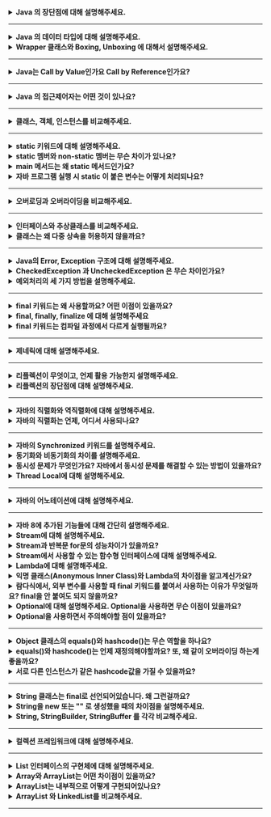 <details>
    <summary><b>Java 의 장단점에 대해 설명해주세요.</b></summary> 

> 👉 자바의 장점은 JVM 위에서 프로그램이 실행되므로 운영체제에 독립적이고, 객체지향언어로써 기존 코드의 재사용이 편리하다는 장점이 있습니다. 또한 변경사항이 생기면 해당 클래스만 수정하면 되기 때문에, 유지 보수가 쉽고 빠릅니다. 단점으로는 C/C++ 같은 컴파일 언어 대비 비교적 실행속도가 느리다는 단점이 있습니다.  

- 장점
    - 운영체제에 독립적
        - JVM 위에서 동작하므로 플랫폼에 종속적이지 않음(운영체제가 달라져도 추가적인 작업 불필요)
    - 객체지향적인 언어
        - 기존 코드를 재사용 가능하고 모듈식 프로그램을 개발 가능
    - 동적 로딩을 지원
        - 애플리케이션 실행시점에 모든 객체가 생성되는 것이 아닌, 객체가 필요할 때 클래스를 동적으로 로딩
        - 변경사항이 생기면 해당 클래스만 수정하면 되기 때문에, 전체 애플리케이션 컴파일 불필요. 유지보수가 쉽고 빠름
- 단점
    - C/C++ 과 같은 컴파일 언어 대비 실행 속도가 비교적 느림
        - Java는 컴파일 후 바이트 코드가 생성되고 JVM에서 기계어로 번역되고 실행되는 과정을 거치므로 컴파일언어 대비 실행속도가 비교적 느림

</details>

---

<details>
    <summary><b>Java 의 데이터 타입에 대해 설명해주세요.</b></summary>

> 👉 자바의 자료형은 기본형과 참조형이 있습니다. 기본형 같은 경우 int, char 등 총 8개의 자료형이 있으며, 크기가 작고 고정적이므로 메모리의 스택 영역에 저장됩니다. 기본형을 제외한 나머지 자료형은 모두 참조형입니다. class, array, interface 등이 참조형에 해당하며 크기가 가변적이고 동적이므로, 동적으로 관리되는 메모리의 힙 영역에 저장됩니다.   

- 기본 데이터 타입
    - 기본형으로는 int, char, boolean 등이 있다.
        - 정수형: byte, short, int, long
        - 실수형: float, double
        - 논리형: boolean(true/false)
        - 문자형: char
    - 기본형은 크기가 작고 고정적이므로 메모리의 Stack 영역에 저장된다.
- 참조 데이터 타입
    - 기본형을 제외하고는 모두 참조형
    - new 키워드를 이용해 객체를 생성하고, 데이터가 생성된 주소를 참조하는 타입
        - String 과 배열은 new 키워드 없이 생성가능하지만 참조 데이터 타입이다.
    - 참조타입의 종류는 class, array, interface, Enumeration 등이 있음
    - 참조형 데이터는 크기가 가변적이고 동적이므로, 동적으로 관리되는 메모리의 Heap 영역에 저장됨
        - **_데이터는 Heap 영역에 저장되지만 메모리의 주소값은 Stack 영역에 저장된다._**
    - 데이터를 더 이상 참조하는 변수가 없을 때 가비지 컬렉션에 의해 삭제된다.

---

</details>

<details>
    <summary><b>Wrapper 클래스와 Boxing, Unboxing 에 대해서 설명해주세요.</b></summary>

> 👉 Wrapper 클래스란, 기본 자료형의 데이터를 객체로 포장해주는 클래스입니다. java.lang 패키지에 기본 자료형 8개와 매핑되는 래퍼 클래스가 있습니다. 산술 연산을 위해 정의된 클래스가 아니므로 인스턴스에 저장된 값이 불변이라는 특징이있습니다. 기본형 데이터를 참조형 데이터로 변환하는 것을 박싱, 참조형 데이터를 기본형 데이터로 변환하는 것을 언박싱이라고 합니다.

### Wrapper 클래스 
  - **기본 타입의 데이터를 객체로 포장해주는 클래스**
  - 기본 타입의 데이터를 객체로 취급해야하는 경우 사용한다.
    - 예) 매개변수로 객체를 요구할 때, 기본형 값이 아닌 개체로 저장해야할 때 등
  - java.lang 패키지에 기본 데이터 타입 8개와 매핑되는 Wrapper 클래스가 존재
  - Wrapper 클래스는 산술 연산을 위해 정의된 클래스가 아니므로, 인스턴스에 저장된 값을 변경할 수 없다.

### Boxing, Unboxing 

- Boxing 
  - **기본 타입의 데이터를 Wrapper 클래스의 인스턴스로 변환하는 과정**
- Unboxing
  - **Wrapper 클래스의 인스턴스에 저장된 값을 기본 타입의 변수에 할당하는 과정**

### AutoBoxing

- **JDK 1.5부터 박싱과 언박싱 과정이 자동으로 처리되는데 이를 autoboxing 이라 한다.**
- 오토박싱은 컴파일 시에 처리 코드가 자동으로 생성되어서 이루어진다.

```java
int n1 = 10; 
Integer obj1 = n1; // 오토박싱. Integer obj1 = Integer.valueOf(n1);
```

```java
Integer obj2 = Integer.valueOf("20");
int n2 = obj2; // 오토언박싱. int n2 = obj2.intValue(); 
```

- Wrapper 클래스와 기본 데이터의 연산도 가능하다. (Wrapper 클래스는 내부적으로 기본 데이터로 변경되어 처리되기 때문)
    ```java
    Integer obj3 = 30; // Integer obj3 = Integer.valueOf(30);
    int n3 = obj + 40; 
    ```

<br>

(참고) Java의 Wrapper class

기본 타입	| 래퍼 클래스
---|---
`byte`|`Byte`
`short`|`Short`
`int`|`Integer`
`long`|`Long`
`float`|`Float`
`double`|`Double`
`char`|`Character`
`boolean`|`Boolean`


</details>

---

<details>
    <summary><b>Java는 Call by Value인가요 Call by Reference인가요?</b></summary> 

<br /> 

> 👉 자바는 메서드 호출 시에 Call by Value 방식을 사용하고 있습니다. 데이터 타입이 기본형인 경우 원시값을 복사해서 인자로 전달하고, 참조형인 경우 주소값을 복사해서 인자로 전달합니다. 이 때문에 함수 안의 지역 변수가 변경되어도 외부 변수의 값은 변경되지 않는다는 특징이 있습니다.    

- Java 에서는 메서드를 호출 시 새롭게 지역 변수를 만들어서 값만 복사하고 할당하는 방식이므로, 항상 Call by Value 이다.
    - value 는 기본형 데이터 타입의 값 또는 객체의 주소값
    - 기본 자료형의 경우 변수의 값을 복사해서 인자로 전달
    - 참조 자료형의 경우 객체의 주소값을 복사해서 인자로 전달

---

- **Call by Value**
    - 함수 호출 시 ***인자로 전달되는 변수의 값을 복사하여 함수의 인자로 전달***하는 방식
        - 호출자의 변수와 수신자의 파라미터는 복사된 서로 다른 변수
    - 함수 안에서 지역변수가 변경되어도 외부 변수의 값은 변경되지 않는다.

- **Call By Reference**
    - 함수 호출 시 인자에 참조를 직접 전달하는 방식
        - **호출 쪽의 변수와 수신자의 파라미터는 완전히 동일한 변수**
    - 메서드 내에서 파라미터 변경 시 원본 변수도 변경

</details>

---

<details>
    <summary><b>Java 의 접근제어자는 어떤 것이 있나요?</b></summary> 

> 👉 접근 제어자는 클래스, 변수, 메서드 등 각 요소에 대한 접근 권한을 조절하는 방법입니다. 조건 없이 무조건 접근 가능한 public, 같은 패키지 내에 있거나 상속 받은 경우에만 접근 가능한 protected, 같은 패키지 내에서만 접근 가능한 default, 같은 클래스 내에서만 접근 가능한 private 이 있습니다. 

### 접근 제어자

- 접근 제어자
  - 개발할 때, 코드의 어떤 부분은 외부에서 사용할 수 있도록 공개하고 어떤 부분은 비공개로 해서 데이터를 보호해야함. 즉 `접근 제어자`는 각 요소에 접근 권한을 조절하는 방법
  - 클래스와 필드, 메서드 선언시 지정 가능 
- 접근 제어자 종류
  - `public` : 조건 없이 무조건 접근 가능
  - `protected` : 같은 패키지 내에 있거나 상속받은 경우에만 접근 가능
  - `default` : 같은 패키지 내에 있을 때만 접근 가능
  - `private` : 같은 클래스 내에서만 접근 가능

### 패키지 

- 패키지 
  - 클래스를 관리하는 방법이며, 물리적으로는 파일 시스템의 디렉터리를 의미
  - 애플리케이션을 개발할 때 클래스들을 분류하지 않으면 이름이 중복되거나, 어떤 클래스가 어떤 일을 하는지 혼동되는 일이 발생. 따라서 패키지가 필요.
  
</details>

---

<details>
    <summary><b>클래스, 객체, 인스턴스를 비교해주세요.</b></summary> 


 > 👉 객체는 소프트웨어 세계에 구현할 대상이고, 이를 구현하기 위한 설계도가 클래스입니다. 이 설계도에 따라 소프트웨어 세계에 구현된 실체가 인스턴스입니다.  


- 클래스
  - 객체를 만들어 내기 위한 `설계도`, 또는 `틀`
  - 연관관계가 있는 변수와 메서드의 집합 
- 객체
  - 소프트웨어 세계에 구현할 `대상`
  - OOP 관점에서 클래스의 타입으로 변수가 선언되었을 때를 `객체`라고한다.
  - 객체는 모든 인스턴스를 대표하는 포괄적인 의미를 갖음 
- 인스턴스
  - 설계도를 바탕으로 소프트웨어 세계에 구현된 실체
  - 객체가 메모리에 할당되어 실제 사용될 때를 인스턴스라고 부른다.

```java
public class Animal { // 클래스
    ...
}

public class Main {
	
    public static void main(String[] args) {
	    
        Animal cat, dog; // 객체
        
        // 인스턴스화
        cat = new Animal(); // cat은 Animal 클래스의 '인스턴스'(객체를 메모리에 할당)
        dog = new Animal(); // dog은 Animal 클래스의 '인스턴스'(객체를 메모리에 할당)
    }
}
```

Q. 클래스 vs 객체

- 클래스는 설계도, 객체는 설계도를 따라 구현한 모든 대상을 의미

Q. 객체 vs 인스턴스

- 클래스의 타입으로 변수가 선언될 때를 객체, 객체가 메모리에 할당되어 실제 사용할 때를 인스턴스라고 한다.
- 객체는 현실세계에 가깝고, 인스턴스는 소프트웨어 세계에 가깝다. 

※ Reference
- http://cerulean85.tistory.com/149

</details>

---

<details>
    <summary><b>static 키워드에 대해 설명해주세요.</b></summary> 

> 👉 
> - 자바에서 static 키워드를 사용하는 것은 클래스가 로드될 때 메모리에 단 한 번만 할당되어 프로그램이 종료될 때 메모리에서 해제됨을 의미합니다. 단 가비지 컬렉션에 의해 직접적으로 관리되지 않으므로 시스템 퍼포먼스를 고려하여 사용할 필요가 있습니다.
> - static 은 변수나 메서드, 특정 코드블럭 앞에 선언할 수 있으며, 이 중 static 멤버는 클래스당 하나만 생성되며, 같은 클래스의 모든 인스턴스가 공유한다는 특징을 가집니다.

</details>

<details>
    <summary><b>static 멤버와 non-static 멤버는 무슨 차이가 있나요?</b></summary>

> 👉 `non-static` 멤버는 객체마다 별도로 존재하고 객체간 공유되지 않습니다. 객체가 생성될 때 같이 생성되고 삭제 시 같이 삭제됩니다. 반면에 `static` 멤버는 클래스 당 하나만 생성되고 같은 클래스의 모든 객체에 의해 공유됩니다. 클래스 로딩 시에 멤버가 생성되며, 프로그램 종료 시에 삭제됩니다.

- `non-static` 멤버
  - 공간적 특성
    - 멤버가 객체마다 별도로 존재
    - `인스턴스 멤버` 라고 부른다.
  - 시간적 특성
    - 객체와 생명 주기가 동일하다.
  - 공유의 특성
    - 객체 간 공유되지 않는다. 
    - 멤버는 객체 내에서 각각의 공간을 차지

- `static` 멤버
  - 공간적 특성
    - 멤버가 클래스당 하나만 생성된다.
    - `클래스 멤버`라고 부른다.
  - 시간적 특성
    - **_클래스 로딩 시에 멤버가 생성된다._**
    - 객체의 생성 여부와 상관없이 사용 가능.
    - 프로그램이 종료될 때 삭제된다.
  - 공유의 특성
    - 동일한 클래스의 모든 객체에 의해 공유된다.

_※ 클래스의 `멤버`란?_
- 속성을 표현하는 `필드`와 기능을 표현하는 `메서드`를 일컬어 '멤버'라고 한다. 

_※ 인스턴스의 메서드는 힙 메모리에 만들어지지 않는다._

- 메서드 코드는 실행 시작 시점에 클래스 로더에 의해 `코드 영역`에 만들어지고 이후 다시 메모리에 만들어지지 않는다.
- 인스턴스 메서드는 코드 영역에 생성된 내용을 사용한다.
- 인스턴스 변수만 힙 메모리에 생성된다. 

</details>

<details>
    <summary><b>main 메서드는 왜 static 메서드인가요?</b></summary> 

> 👉 static 멤버는 프로그램 시작 시 메모리에 로드되어 인스턴스를 생성하지 않고 사용이 가능합니다. JVM은 인스턴스를 생성하지 않은 채 클래스의 main 메서드를 호출해야하기 때문에 main 메서드는 static 이어야 합니다. 

- `static` 키워드
  - static 멤버는 클래스 로딩(프로그램 시작) 시에 메모리에 로드되므로, 인스턴스 생성없이 호출 가능하다.
- JVM 이 main 메서드를 실행하는 과정 
  - 컴파일을 실행하면 컴파일러가 .java 파일을 .class 바이트 코드로 변환
  - 클래스 로더가 .class 파일을 메모리 영역에 로드
  - 메모리의 Runtime Data Area 중 메서드 영역(=Class Area, Static Area)에 클래스 변수들이 저장되는 데, static 멤버도 여기에 포함
  - JVM은 메모리의 메서드 영역에 로드된 main()을 실행

</details>

<details>
    <summary><b>자바 프로그램 실행 시 static 이 붙은 변수는 어떻게 처리되나요?</b></summary>

> 👉 먼저 static 변수를 호출하게 되면 클래스로더가 해당 클래스를 메모리의 Runtime Data Area 에 로드합니다. 클래스가 로드되면서 static 변수는 코드 영역에 저장되고, 초기화 됩니다. 마지막으로 초기화가 완료된 후의 static 변수를 사용하게 됩니다. 

- static 변수 호출 
- 클래스 로더가 해당 클래스 파일을 가져와서 JVM의 메모리에 로드 (동적 로딩)
- 이 때 static 변수를 메모리의 Runtime Data Area의 코드 영역에 저장하고 초기화.
- static 변수 사용

📄 **Ref**

- [클래스는 언제 메모리에 로딩 & 초기화 되는가](https://inpa.tistory.com/entry/JAVA-%E2%98%95-%ED%81%B4%EB%9E%98%EC%8A%A4%EB%8A%94-%EC%96%B8%EC%A0%9C-%EB%A9%94%EB%AA%A8%EB%A6%AC%EC%97%90-%EB%A1%9C%EB%94%A9-%EC%B4%88%EA%B8%B0%ED%99%94-%EB%90%98%EB%8A%94%EA%B0%80-%E2%9D%93)

</details>

---

<details>
    <summary><b>오버로딩과 오버라이딩을 비교해주세요.</b></summary> 

> 👉 
> - 오버로딩을 메서드를 확장하기 위한 기능입니다. 메서드의 이름은 같지만 매개변수의 자료형이나 개수가 다른 경우가 오버로딩에 해당합니다. 
> - 오버라이딩은 기존의 메서드를 덮어쓰기 위해서 사용합니다. 부모 클래스의 메서드 시그니처만 가져와 기능을 재정의하는 것을 의미합니다.

- 오버로딩(Overloading)
  - 메서드의 이름은 같지만 매개변수의 자료형이나 개수가 다른 경우 
  - 오버로딩 조건
    - 메서드의 이름은 같아야 한다.
    - 매개변수의 타입 또는 개수가 달라야한다.
  - **_매개변수의 개수와 타입이 같고 리턴타입만 다른 경우는 오버로딩이 불가능_** 
- 오버라이딩(Overriding) 
  - 부모 클래스의 메소드 시그니처를 복제해서 자식 클래스에서 새롭게 구현
  - 부모 클래스의 기능은 무시하고, 자식 클래스에서 덮어씀
  - **_Overriding을 제대로 구현하려면 접근 제어자, 리턴 타입, 메소드 시그니처(메소드 이름 + 매개변수 타입과 개수)가 모두 동일해야한다._** 

</details>

---

<details>
    <summary><b>인터페이스와 추상클래스를 비교해주세요.</b></summary> 

> 👉 추상 클래스와 인터페이스는 인스턴스를 생성할 수 없고, 상속한 클래스가 메서드를 구현해야한다는 공통점이 있습니다. 둘의 차이점으로는 추상 클래스는 필드와 일반 메서드를 가질 수 있으나 인터페이스는 가질 수 없다는 구조적인 차이가 있습니다. 또, 추상 클래스는 상속을 위한 부모 클래스로 활용하기 위한 클래스로써, 클래스 간의 연관관계를 구축하는 것에 초점을 둡니다. 그러나 인터페이스는 구현한 객체가 같은 동작을 한다는 것을 보장하기 위해 사용된다는 점에서 사용 목적에 대한 차이가 있습니다.

### 추상 클래스

- 개념 
  - abstract 키워드로 선언된 클래스 
- 문법
    - `abstract` 으로 선언된 메서드가 하나라도 있으면 그 클래스는 클래스는 반드시 `abstract class` 으로 선언되어야함
    - 추상 메서드가 0개여도 된다. 
- 목적
  - 인터페이스와 달리 _**클래스 간의 연관관계를 구축**_ 하는 것에 초점을 둔다.
  - 상속을 위한 부모 클래스로 활용하기 위한 클래스
    
### 인터페이스

- 개념 
  - 추상 메서드와 상수만을 포함하고, interface 키워드를 사용하여 선언
- 문법
  - 내부의 모든 메서드는 `public abstract` (추상 메서드)
    - 추상 메서드 말고 `static`, `default`, `private` 을 붙여 구체적인 메서드를 가질 수 있음 
  - 내부의 모든 필드는 `public static final` 상수
  - 클래스에 다중 구현 지원 / **_인터페이스 끼리는 다중 상속 지원_**
- 목적
  - 클래스와 별도로 **_구현 객체가 같은 동작을 한다는 것을 보장하기 위해 사용하는 것에 초점을 둔다._**  

### 👉 추상 클래스와 인터페이스 비교

- 공통점
  - 추상 클래스와 인터페이스는 인스턴스 생성 불가
  - 상속한 클래스가 메서드를 구현하도록 책임 위임
- 차이점
  - 구조적 차이 
    - 추상 클래스는 추상 메서드 뿐만 아니라 필드, 메서드 선언 가능하지만 인터페이스는 상수와 추상 메서드만 선언 가능 (Java8 부터는 )
  - 목적의 차이
    - 추상 클래스는 관련성이 높은 클래스 간의 코드 재사용과 확장이 목적(연관관계 구축)
    - 인터페이스는 관련성이 없는 클래스들의 기능이 같은 동작을 한다는 것을 보장하는 것이 목적 

**추상 클래스와 인터페이스 예시**

<img width="749" alt="image" src="https://user-images.githubusercontent.com/65555299/229523228-33992943-65a7-46e0-bb48-7d8f7d8204d9.png">

(사진 출처: [인파님 블로그](https://inpa.tistory.com/entry/JAVA-%E2%98%95-%EC%9D%B8%ED%84%B0%ED%8E%98%EC%9D%B4%EC%8A%A4-vs-%EC%B6%94%EC%83%81%ED%81%B4%EB%9E%98%EC%8A%A4-%EC%B0%A8%EC%9D%B4%EC%A0%90-%EC%99%84%EB%B2%BD-%EC%9D%B4%ED%95%B4%ED%95%98%EA%B8%B0))





※ Ref

- [인터페이스 vs 추상 클래스 차이점 완벽 이해하기](https://inpa.tistory.com/entry/JAVA-%E2%98%95-%EC%9D%B8%ED%84%B0%ED%8E%98%EC%9D%B4%EC%8A%A4-vs-%EC%B6%94%EC%83%81%ED%81%B4%EB%9E%98%EC%8A%A4-%EC%B0%A8%EC%9D%B4%EC%A0%90-%EC%99%84%EB%B2%BD-%EC%9D%B4%ED%95%B4%ED%95%98%EA%B8%B0)
- http://alecture.blogspot.com/2011/05/abstract-class-interface.html

</details>

<details>
    <summary><b>클래스는 왜 다중 상속을 허용하지 않을까요?</b></summary>

> 👉 
> 자식 클래스가 어느 부모 클래스의 메서드를 사용해야할지 결정할 수 없는 메서드 충돌 문제가 발생하기 때문입니다. 부모 클래스들이 자신의 부모 클래스의 메서드를 각각 오버라이딩하여 구현한다고 했을 때, 자식 클래스 입장에서는 어느 부모 클래스의 메서드를 사용할지 결정할 수가 없는 상태가 됩니다. 따라서 자바에서는 원천적으로 하나의 클래스만 상속하도록 강제하고 있습니다.

<img width="616" alt="image" src="https://user-images.githubusercontent.com/65555299/229527757-3359f00e-c10c-4e7c-a1ec-b113e28e5dc8.png">

**Q. 인터페이스는 다중 상속이 가능한 이유?**
- 인터페이스는 실제로 구현은 하지 않고 메서드에 대한 정의만 하며, 메서드에 대한 실제 구현은 인터페이스를 구현한 객체가 하기 때문.

※ Ref

- [JAVA-다중상속을-허용하지-않는-이유는-뭘까](https://selfish-developer.com/entry/JAVA-%EB%8B%A4%EC%A4%91%EC%83%81%EC%86%8D%EC%9D%84-%ED%97%88%EC%9A%A9%ED%95%98%EC%A7%80-%EC%95%8A%EB%8A%94-%EC%9D%B4%EC%9C%A0%EB%8A%94-%EB%AD%98%EA%B9%8C)


</details>

---

<details>
    <summary><b>Java의 Error, Exception 구조에 대해 설명해주세요.</b></summary>

> 👉 모든 객체의 최상의 부모인 Object를 최상위 예외 클래스 Throwable 상속하며, 이 Throwable 을 Exception과 Error 클래스가 상속합니다. 여기서 Error 는 메모리 부족과 같은 애플리케이션에서 복구 불가능한 시스템 예외를 나타냅니다. Exception 은 다시 체크 예외와 언체크 예외로 나눠지는데, Exception의 자식 클래스 중 RuntimeException을 제외한 예외와 Exception을 묶어 체크 예외라 하며, RuntimeException과 그 하위 예외를 언체크 에외라 합니다. 이 중 체크예외는 컴파일러가 체크하는 예외로서, 반드시 예외처리를 해주어야한다는 특징이 있습니다.  

### Exception 

![image](https://user-images.githubusercontent.com/65555299/229536903-8c321347-a4af-4f37-a65c-ffdf6b9cce33.png)

- 구조 
  - 모든 객체의 최상의 부모인 `Object`를 최상위 예외 클래스 `Throwable`이 상속 
  - `Exception` 과 `Error` 클래스가 `Throwable` 을 상속
  - 이 때 Exception 의 자식 예외 중 RuntimeException 을 제외한 자식 클래스와 Exception 예외를 합쳐 `체크 예외`라 하며, *컴파일러가 체크*하는 예외이다.
  - RuntimeException 과 하위 예외를 `언체크 예외`(혹은 런타임 예외)라 한다.
- `Error` : 메모리 부족, 심각한 시스템 오류와 같이 _애플리케이션에서 복구 불가능한 시스템 예외_
  - JVM 내에서 발생하는 에러로서 프로그램 내에서 처리 불가능 
  - 애플리케이션 개발자는 이 예외를 잡으려 해서는 안 됨
  - `Error` 역시 언체크 예외 

※ Ref

- 인프런 김영한님 강의 스프링 DB 2편 


</details>

<details>
    <summary><b>CheckedException 과 UncheckedException 은 무슨 차이인가요?</b></summary> 

> 👉 체크 예외는 컴파일러를 통해 예외 처리가 강제되어 개발자의 실수를 방지할 수 있지만, 언체크 예외는 예외 처리를 무시할 수 있으므로 실수로 예외처리를 누락할 수 있다는 차이가 있습니다. 실제 개발하면서 느꼈던 차이점으로는 체크 예외는 신경쓰고 싶지 않은 예외까지 참조해야 하고, 언체크 예외는 신경쓰고 싶지 않은 예외의 의존관계를 참조하지 않아도 되는 것이 큰 차이로 느껴졌습니다. (~~~)

- 체크 예외
  - 문법 
    - 예외를 잡아서 처리하지 않으면 throws 에 던지는 예외를 선언해야함
  - 장단점
    - 장점: 개발자가 실수로 예외를 누락하지 않아도 컴파일러를 통해 예외 처리를 강제함
    - 단점: 
      - 반드시 모든 체크예외를 잡거나 던져야하므로 번거로움
      - 신경쓰고 싶지 않은 예외까지 참조해야한다.
        > throws를 통해 체크 예외를 넘겨받은 객체 역시 본인이 처리할 수 없으면 throws 를 통해 체크 예외를 던져야한다. 즉, 체크 예외가 발생한 곳 부터 최종적으로 예외를 처리하는 객체까지 중간에 놓인 모든 객체가 해당 예외에 대한 의존성을 갖는다. <br> 👉 _**발생하는 체크 예외가 변경되면 throws XXXExcetpion 코드를 모두 수정해야하는 어려움이 생긴다.**_ 
- 언체크 에외 
  - 문법
    - 예외를 잡아서 처리하지 않아도 throws 생략 가능
  - 장단점
    - 장점: 신경쓰지 않을 언체크 예외는 무시 가능 👉 신경 쓰고 싶지 않은 예외의 의존관계를 참조하지 않아도 된다.
    - 단점: 개발자의 실수로 예외 처리를 누락할 수 있음.


</details>

<details>
    <summary><b>예외처리의 세 가지 방법을 설명해주세요.</b></summary> 

> 👉 예외를 처리하는 방법에는 예외 복구, 예외 처리 회피, 예외 전환이 있습니다.
> 예외 복구는 try-catch 문을 이용하여 발생한 예외를 catch 문에서 처리하는 방법이며
> 예외 처리 회피는 예외가 발생한 곳에서 직접 예외를 처리하지 않고, throws를 통해 호출한 쪽으로 예외 처리의 책임을 위임하는 방법입니다. 마지막으로 예외 전환은 catch 문으로 예외를 잡고, 다른 예외를 발생시켜 catch문 블럭 밖으로 처리의 책임을 위임하는 방법입니다. 

### 예외 처리 3가지 방법
1. 예외 복구  
   - try-catch 문을 이용하여 발생한 예외를 catch 문에서 처리
2. 예외 처리 회피
   - 예외가 발생한 곳에서 직접 예외를 처리하지 않고, throws를 통해 호출한 쪽으로 예외 처리의 책임을 위임하는 방법
3. 예외 전환
   - catch 문으로 예외를 잡고, 다른 예외를 발생시켜 catch문 블럭 밖으로 처리의 책임을 위임하는 방법입니다.

※ Ref 

- [인파 - Exception-Handling-예외를-처리하는-3가지-기법](https://inpa.tistory.com/entry/JAVA-%E2%98%95-Exception-Handling-%EC%98%88%EC%99%B8%EB%A5%BC-%EC%B2%98%EB%A6%AC%ED%95%98%EB%8A%94-3%EA%B0%80%EC%A7%80-%EA%B8%B0%EB%B2%95)

</details>

---

<details>
    <summary><b>final 키워드는 왜 사용할까요? 어떤 이점이 있을까요?</b></summary>

> 👉 final 키워드는 변수 또는 메서드, 클래스가 변경 불가능하다, 읽기 전용이다를 명시적으로 나타내기 위해서 사용합니다. 즉, 변경을 제한함으로써 실수와 버그를 줄이기 위해 사용합니다. 예를 들어 로컬 변수에 final 키워드를 선언함으로써 '이 변수는 절대 변경되어서는 안 되는 값입니다.' 라는 정보를 다른 개발자에게 줄 수 있겠습니다. 다만 무조건 적으로 선언하는 것이 아닌, 가독성 등을 고려한 팀의 합의에 따라 작성해야할 필요가 있겠습니다. 개인적으로는 DTO 등 불변 객체를 만들 때 많이 사용하고 있습니다. 

※ Ref

https://blog.lulab.net/programming-java/java-final-when-should-i-use-it/#fn:3


</details>


<details>
    <summary><b>final, finally, finalize 에 대해 설명해주세요</b></summary>

> 👉 먼저 final 키워드는 변수 또는 메서드 또는 클래스가 변경 불가능하도록 만듭니다. 변수에 적용 시 기본형 변수의 경우 값의 변경이 불가능하며, 참조형 변수의 경우 참조 변수가 힙 메모리 내의 다른 객체를 참조할 수 없도록 만듭니다. 메서드 적용시 오버라이딩이 불가능하며, 클래스에 적용 시에는 해당 클래스를 상속할 수 없게 됩니다. finally 의 경우 try-catch 블록이 종료 될 때 항상 실행될 코드 블럭을 정의하기 위해 사용합니다. finalize 메서드는 가비지 컬렉션이 더 이상 참조되지 않은 객체를 힙 메모리에서 삭제하는 것을 결정하는 시점에 호출됩니다.  

### `final` 키워드

- 개념: 변수 또는 메서드, 클래스가 *변경 불가능*하도록 만든다.
- 변수에 적용 시 
  - 기본형 변수: 해당 변수의 값이 변경 불가능하다.
  - 참조형 변수: 참조 변수가 힙 메모리 내의 다른 객체를 참조하도록 변경 불가능하다.
- 메서드에 적용 시
  - 해당 메서드를 오버라이딩할 수 없다. 
- 클래스에 적용 시
  - 해당 클래스를 상속할 수 없다.

### `finally` 코드 블럭
- 개념: try-catch 블록이 종료될 때 항상 실행될 코드 블럭을 정의하기 위해 사용

### `finalize()` 메서드
- 개념: 가비지 컬렉션이 더 이상 참조되지 않는 객체를 힙 메모리에서 삭제하겠다고 결정하는 시점에 호출된다. 

</details>

<details>
    <summary><b>final 키워드는 컴파일 과정에서 다르게 실행될까요?</b></summary>

> 👉 final 변수의 경우 static 키워드와 같이 사용되는가에 따라 실행과정이 달라집니다. static으로 선언된 변수, 즉 클래스 변수는 초기화 될 때 method area의 Class Variable에 값이 저장됩니다. 이 때 final 로 선언된 변수는 상수로 치환되어 Runtime Constant Pool 에 값이 복사됩니다. 그리고 해당 변수를 사용 시 Constant Pool 에서 값을 읽어들입니다. non-static final 변수의 경우 힙 메모리에 인스턴스가 생성됨에 따라 같이 생성됩니다.   

※ Ref

- https://www.holaxprogramming.com/2013/07/16/java-jvm-runtime-data-area/
- [그래서-static-변수는-어디에-저장되는가](https://velog.io/@this-is-spear/%EA%B7%B8%EB%9E%98%EC%84%9C-static-%EB%B3%80%EC%88%98%EB%8A%94-%EC%96%B4%EB%94%94%EC%97%90-%EC%A0%80%EC%9E%A5%EB%90%98%EB%8A%94%EA%B0%80)
- https://www.baeldung.com/java-compile-time-constants

</details>

---

<details>
    <summary><b>제네릭에 대해 설명해주세요.</b></summary> 

> 👉 제네릭이란 데이터 타입을 매개변수로 지정하는 것을 의미하며, 타입 매개변수는(실행 시 인자로 전달하는 타입을 변수로 지정하는 것) 클래스, 인터페이스, 메서드 에 사용가능합니다. 컴파일러의 타입 검사를 통해 타입의 안정성을 보장받을 수 있으며, 불필요한 타입 캐스팅을 없애줌으로써 성능 향상을 가져옵니다.

- 제네릭 타입의 객체는 생성 불가
- static 멤버에 제네릭 타입이 올수 없음
  -  static 멤버는 클래스가 동일하게 공유하는 변수로서 객체가 생성되기도 전에 이미 자료 타입이 정해져 있어야 하기 때문.

</details>

---

<details>
    <summary><b>리플렉션이 무엇이고, 언제 활용 가능한지 설명해주세요.</b></summary> 

> 👉 리플렉션이란, 런타임에 동적으로 특정 클래스를 인스턴화 함으로써 그 클래스의 정보에 접근할 수 있게 하는 자바 API 입니다. 주로 프레임워크나 라이브러리에서 사용됩니다. 이는 사용자가 어떤 클래스를 만들어 사용할지 프레임워크나 라이브러리는 알 수 없기 때문에, 런타임에 리플렉션 API 를 통해 사용자가 요청한 기능을 수행하게 됩니다.    

- 구체적인 클래스 타입을 알지 못해도 그 클래스의 정보(메소드, 타입, 변수, ...)에 접근할 수 있게 해주는 자바 기법 
- 런타임에 동적으로 특정 클래스를 객체화하여 정보를 분석 및 추출 가능
- 애플리케이션 개발보다는 프레임워크나 라이브러리에서 많이 사용
  - 스프링 어노테이션
  - 롬복
</details>

<details>
    <summary><b>리플렉션의 장단점에 대해 설명해주세요.</b></summary>

> 👉 먼저 장점으로는, 리플렉션을 사용하면 런타임 시점에 사용할 인스턴스를 선택하고 동작시킬 수 있으므로 유연한 프로그래밍이 가능해집니다.
> 
> 단 컴파일 시점에 오류를 확인할 수 없다는 점, 접근제어자로 캡슐화된 필드와 메서드에 접근 가능해진다는 단점이 있습니다. 

</details>

---

<details>
    <summary><b>자바의 직렬화와 역직렬화에 대해 설명해주세요.</b></summary>

> 👉
> 자바 직렬화란, 자바 시스템 내부에서 사용되는 객체 또는 데이터를 외부의 자바 시스템에서도 사용할 수 있도록 바이트 형태로 변환하는 기술을 말합니다.   
> 자바 역직렬화란, 직렬화된 바이트 형태의 데이터를 다시 객체로 변환하는 기술입니다.

### 직렬화

- 정의  
  - 자바 시스템 내부에서 사용되는 객체 또는 데이터를 외부의 자바 시스템에서도 사용할 수 있도록 바이트 형태로 변환하는 기술 (예: 객체 -> JSON)
  - (시스템 관점) **_JVM의 메모리에 적재(힙 또는 스택)되어 있는 객체 데이터를 바이트 형태로 변환하는 기술_**
  
- 조건
  - 데이터 타입이 기본형(primitive type)이어햐 한다. 
  - `java.io.Serializable` 인터페이스를 상속하는 객체이어야 한다.  
  
- 장점 
  - 자바 직렬화는 자바 시스템에서 개발에 최적화 되어있음
  - 복잡한 데이터 구조를 갖는 클래스의 객체라도, 직렬화의 기본 조건만 지키면 간단하게 직렬화가능함. 역직렬화도 마찬가지. 👉 개발자 입장에서 편하다.
  
- 방법
  - `java.io.ObjectOutputStream` 객체를 이용
  ```java
  public class Member implements Serializable {
  
    private String name;
    private String email;
    private int age;

    public Member(String name, String email, int age) {
        this.name = name;
        this.email = email;
        this.age = age;
    }
  
    // Getter 생략
    @Override
    public String toString() {
        return String.format("Member", name, email, age);
    }
  }
  ```
  ```java
  Member member = new Member("김배민", "deliverykim@baemin.com", 25);
  byte[] serializedMember;
  
  try (ByteArrayOutputStream baos = new ByteArrayOutputStream()) {
      try (ObjectOutputStream oos = new ObjectOutputStream(baos)) {
          oos.writeObject(member);
          // serializedMember -> 직렬화된 member 객체 
          serializedMember = baos.toByteArray();
      }
  }
  
  // 바이트 배열로 생성된 직렬화 데이터를 base64로 변환
  System.out.println(Base64.getEncoder().encodeToString(serializedMember));
  ```

- 자바의 직렬화랑 문자열 형태의 직렬화는 다르다
  - 문자열 형태의 직렬화: 객체 ➡️ CSV, JSON
  - 자바 직렬화: 객체 ➡️ 바이트 형태의 데이터 
  
### 역직렬화 
- 정의 
  - 바이트로 변환된 데이터를 다시 객체로 변환하는 기술(예: JSON -> 객체)
  - (시스템 관점) 직렬화된 바이트 형태의 데이터를 다시 객체로 변환해서 JVM 메모리에 적재하는 기술 
- 조건
  - 직렬화 대상이 된 객체의 클래스가 클래스패스에 존재해야 하며, import 되어 있어야 한다. 
    - **_직렬화와 역직렬화를 진행하는 시스템이 서로 다를 수 있다는 것을 반드시 고려해야 한다. (같은 시스템 내부더라도 소스 버전이 다를 수 있다.)_** 
  - 자바 직렬화 대상 객체는 동일한 `serialVersionUid`를 갖고 있어야 한다. 
    - `private static final long serialVersionUid = 1L;`
- 방법

  ```java
  // 직렬화 예제에서 생성된 base64 데이터 
  String base64Member = "...생략";
  byte[] serializedMember = Base64.getDecoder().decode(base64Member);
  
  try (ByteArrayInputStream bais = new ByteArrayInputStream(serializedMember)) {
      try (ObjectInputStream ois = new ObjectInputStream(bais)) {
          // 역직렬화된 Member 객체를 읽어온다.
          Object objectMember = ois.readObject();
          Member member = (Member) objectMember;
          System.out.println(member);
      }
  }
  ```

**※ Ref**
- https://techblog.woowahan.com/2550/

</details>

<details>
    <summary><b>자바의 직렬화는 언제, 어디서 사용되나요?</b></summary>

> 👉 자바의 직렬화는 JVM의 메모리에서만 상주하는 객체 데이터를 영속화(Persistence)할 필요가 있을 때 사용합니다. 시스템이 종료되더라도 없어지지 않으므로 영속화된 데이터이기 때문에 네트워크로 전송도 가능합니다. 이러한 특성때문에, 자바 직렬화는 서블릿 세션이나 캐시 등에 사용됩니다.

### 🆀 자바에서도 CSV, JSON을 사용하면 되지, 자바 직렬화를 써야하는 이유가 있나요?

> 👉 네 사실 이부분은 저도 정답이 없다고 생각하며, 목적에 따라 선택하면 된다고 생각합니다. 자바 직렬화의 경우, 클래스가 복잡한 데이터 구조를 갖는다고 해도 기본조건(primitive type, Serializable 구현)만 지키면 직렬화, 역직렬화가 모두 가능하므로 개발자 입장에서 더 편리하게 사용가능합니다. 따라서 자바 시스템 간의 데이터 교환이 주목적이면 자바 직렬화를 사용하고, 외부로 데이터를 내보내서 저장 등을 할 필요가 있을 때는 호환성이 좋은 CSV나 JSON을 사용하도록 고려하면 되겠습니다. 

</details>

---

<details>
    <summary><b>자바의 Synchronized 키워드를 설명해주세요.</b></summary> 

> 👉 자바의 synchronized 키워드는 하나의 자원에 여러 스레드가 동시에 접근하여 사용할 때 발생할 수 있는 오류를 방지하기 위한 키워드입니다. 현재 데이터를 사용하고 있는 스레드를 제외한 다른 스레드는 데이터에 접근할 수 없게 막는 기술입니다. 메서드나 블럭단위에 지정할 수 있으며 메서드 단위로 지정할 경우 메서드 전체에 lock 이 걸리므로 블럭단위로 지정하는 것이 성능상 유리한 면이 있습니다.    

</details>

<details>
    <summary><b>동기화와 비동기화의 차이를 설명해주세요.</b></summary>

> 👉두 방식의 차이점은 ***호출하는 함수가 호출되는 함수의 작업 완료 여부를 신경쓰는지에 대한 여부***에 있습니다. `동기` 방식은 함수 A가 B를 호출한 뒤, 함수 B의 작업 완료 여부를 계속 확인하면서 신경 쓰는 방식입니다. `비동기` 방식은 함수 A가 B를 호출하고 나서, 함수 B의 작업 완료 여부는 신경쓰지 않습니다. B의 작업 완료 여부는 오로지 B만 신경쓰며, 작업이 완료될 경우 콜백함수를 통해 결과를 전달하는 방식이 비동기 방식입니다.

💡 동기와 비동기는 ***순서와 결과처리의 관점***이 핵심 

### Sync(동기)
- **_함수 A가 B를 호출한 뒤, 함수 B의 결과값이 나오면 해당 결과값을 바로 처리하는 방식_**
- Java 에서 `Synchronized` 키워드 사용
  - 자바에서 멀티 스레드 접근 제한 키워드
  - 메서드, 블럭 단위 적용 가능
    - 단, ***메서드 단위로 적용할 경우 메서드 전체에 lock이 걸리므로 블럭을 활용***하는 것이 좋다. (임계 영역은 작을 수록 좋다.)
      
### Async(비동기)
- _**함수 A가 B를 호출하고나서, 함수 B의 작업 완료여부에는 신경쓰지 않는다. 결과가 나오면 처리할 수도 있고 안 할 수도 있다.**_ 
- Callback 함수를 통해 결과 확인
- ex. Thread

### 🆀 Blocking vs Non-Blocking

👉 처리되어야 하는 (하나의) 작업이 전체적인 작업 `흐름`을 막느냐 안 막느냐에 대한 관점

👉 `제어권`이 누구한테 있느냐가 관심사

- **Blocking**
  - 자신의 작업을 진행하다가 다른 주체의 작업이 시작되면 다른 작업이 **_끝날때까지 기다렸다가_** 자신의 작업을 시작하는 것
- **Non-Blocking**
  - 다른 주체의 작업에 관련없이 자신의 작업을 하는 것

**※ Ref**

- [[10분 테코톡] 🐰 멍토의 Blocking vs Non-Blocking, Sync vs Async](https://www.youtube.com/watch?v=oEIoqGd-Sns)
- [인파 - 동기비동기-블로킹논블로킹-개념-정리](https://inpa.tistory.com/entry/%F0%9F%91%A9%E2%80%8D%F0%9F%92%BB-%EB%8F%99%EA%B8%B0%EB%B9%84%EB%8F%99%EA%B8%B0-%EB%B8%94%EB%A1%9C%ED%82%B9%EB%85%BC%EB%B8%94%EB%A1%9C%ED%82%B9-%EA%B0%9C%EB%85%90-%EC%A0%95%EB%A6%AC#%EB%B8%94%EB%A1%9C%ED%82%B9__%EB%85%BC%EB%B8%94%EB%A1%9C%ED%82%B9)

</details>

<details>
    <summary><b>동시성 문제가 무엇인가요? 자바에서 동시성 문제를 해결할 수 있는 방법이 있을까요?</b></summary> 

> 👉 여러 쓰레드가 동시에 같은 인스턴스의 필드 값을 변경하면서 발생하는 문제를 동시성 문제라고 합니다. 예를 들어, 한 쓰레드에서 필드를 조회하는 도중에 다른 쓰레드가 필드값을 변경하면, 원래의 스레드는 조회만 했을 뿐인데 값이 변경되는 결과를 얻게됩니다. synchronized, volatile, atomic 등을 활용하여 해결할 수 있으며, 쓰레드 별로 변수 값을 다르게 가져가고자 할 때는 Thread Local의 사용 또한 고려해볼 수 있습니다.  

### 동시성 문제

- _**여러 쓰레드가 동시에 같은 인스턴스의 필드 값을 변경하면서 발생하는 문제**_
- 이런 동시성 문제는 여러 쓰레드가 같은 인스턴스의 필드에 접근해야하기 때문에 트래픽이 적은 상황에서는 잘 발생하지 않고, 트래픽이 점점 많아질 수록 자주 발생
  - 스프링 빈처럼 싱글톤 객체의 필드를 변경하여 사용할 때 이러한 동시성 문제를 조심해야 한다. 
- _**동시성 문제는 지역 변수에서는 발생하지 않는다.**_
  - 지역 변수는 쓰레드마다 각각 다른 스택 메모리에 할당되기 때문.
- 싱글톤 객체의 필드를 사용하면서 동시성 문제를 해결하는 방법 👉`쓰레드 로컬`
- concurrent 자료구조를 사용하여 해결

**※ 쓰레드(Thread)란?**

- 프로세스 실행의 단위
- 하나의 프로세스는 여러개의 쓰레드로 구성 가능
  - 일반적으로 한 프로그램은 하나의 스레드를 가지고 있지만, 프로그램 환경에 따라 둘 이상의 쓰레드를 동시에 실행할 수 있다.
- 하나의 프로세스를 구성하는 쓰레드 들은 프로세스에 할당된 메모리, 자원 등을 공유한다.

참고: [goodgid - what is thread](https://goodgid.github.io/What-is-Thread/) 

</details>

<details>
    <summary><b>Thread Local에 대해 설명해주세요.</b></summary> 

> 👉 Thread Local은 싱글톤 객체의 필드를 사용하면서 발생하는 동시성 문제를 해결하는 방법으로, 각 쓰레드마다 접근할 수 있는 별도의 저장소를 제공합니다. 이를 통해 같은 인스턴스의 쓰레드 로컬 필드(`Thread<T> threadVariable`)에 접근해도 동시성 문제가 발생하지 않습니다. 

### Thread Local 

- 해당 쓰레드만 접근할 수 있는 특별한 저장소를 의미
- 쓰레드 로컬을 사용하면 각 쓰레드마다 별도의 내부 저장소를 제공  👉 **_같은 인스턴스의 쓰레드 로컬 필드에 접근해도 문제 없다._**
- 자바는 언어차원에서 쓰레드 로컬을 지원하기 위해 `java.lang.ThreadLocal` 클래스를 제공한다.
- 주의점
  - 요청이 끝나고 `ThreadLocal.remove()`를 통해서 꼭 제거 해야한다.
  - 제거하지 않았을 경우, 쓰레드 풀에 의해 다른 사용자가 기존 사용자가 사용했던 쓰레드를 사용하는 경우 예상치 못한 값을 사용하게 된다.
- 동작 원리 

  ![image](https://user-images.githubusercontent.com/65555299/230367260-d5c2d2d0-4d76-441d-8136-f8977d1630bf.png)
  ![image](https://user-images.githubusercontent.com/65555299/230367329-9af15207-63d7-4739-b479-f48d2a50698a.png)
  ![image](https://user-images.githubusercontent.com/65555299/230367358-084c4cc3-7132-49c9-b25a-5aa47f21c505.png)

  (자료 출처 - 영한님 스프링 고급편)


</details>


---

<details>
    <summary><b>자바의 어노테이션에 대해 설명해주세요.</b></summary> 

> 👉 어노테이션은 자바 소스코드에 주석문처럼 추가하는 부가적인 정보로 메타데이터라고도 합니다. 주로 컴파일러에게 정보를 알려주거나, 실행할 때 별도의 처리가 필요할 때 사용합니다. @interface 키워드를 이용하여 사용자 정의 어노테이션을 선언할 수도 있습니다.

### 어노테이션

- 정의
  - 실행하고는 상관없이 자바 소스코드에 주석문처럼 추가하는 부가적인 정보
  - 서로 다른 이름으로 구성된 정보를 가지는 하나의 단위이며, 이것을 메타데이터(metadata)라고도 함
  
- 언제 사용하나?
  - 컴파일러에게 정보를 알려줄 때
  - 컴파일할 때와 설치(deployment)시의 작업을 지정할 때
  - 실행할 때 별도의 처리가 필요할 때
  
- **_어노테이션은 상속 불가능하다._**

- 자바 언어가 제공하는 어노테이션은 3개
  - @Override
  - @Deprecated
  - @SuppressWarnings
  
- `메타 어노테이션(어노테이션을 선언하기 위한 어노테이션)`은 4개 
  - @Target: 어노테이션 적용 대상 지정
  - @Retention: 어노테이션 정보 유지 기간 선언
  - @Documented: '어노테이션에 대한 정보가 JavaDocs(API) 문서에 포함된다는 것' 을 선언
  - @Inherited: 모든 자식 클래스에서 부모 클래스의 어노테이션을 사용 가능하다는 것을 선언
  
- 사용자 정의 어노테이션
  - `@interface` 키워드를 통해서 한다.
  ```java
  import java.lang.annotation.Retention;   
  import java.lang.annotation.ElementType;   
  import java.lang.annotation.RetentionPolicy;   
  import java.lang.annotation.Target;
     
  @Target(ElementType.Method)
  @Retention(RetentionPolicy.RUNTIME)
  public @interface UserAnnotation{
        public int number();
        public String text() default "This is first annotation"; 
  }
  ```


</details>

---

<details>
    <summary><b>자바 8에 추가된 기능들에 대해 간단히 설명해주세요.</b></summary> 

> 👉 Java8 의 변경점으로 대표적인 것들은 
> <br> 메서드를 하나의 식으로 표현하는 익명함수인 람다 표현식, 
> <br> 추상메서드를 하나만 갖는 함수형 인터페이스, 
> <br> 컬렉션 데이터 타입의 데이터를 내부 반복을 통해 정렬, 필터링 등이 가능한 스트림, 
> <br> null이 올 수 있는 값을 감싸는 래퍼클래스인 옵셔널, 
> <br> 기존 소스 코드와의 하위 호환성을 위한 인터페이스의 디폴트 메서드 등이 있습니다. 

### Java8에 추가된 기능들 

- Lambda 표현식
- 함수형 인터페이스
- Stream
- Optional
- 인터페이스의 default 메서드 
- 날짜 관련 클래스들 추가
- 병렬 배열 정렬
- StringJoiner 추가 

</details>

<details>
    <summary><b>Stream에 대해 설명해주세요.</b></summary>

> 👉  스트림 API는 배열이나 컬렉션처럼 ***데이터 그룹을 간단하고 효율적으로 처리할 목적***으로 JDK 8부터 지원하는 API 입니다. 스트림은 ***원본 데이터를 변경하지 않고 데이터 가공***이 가능하며, 배열이나 컬렉션 데이터와 달리 ***작업 후 스트림 데이터가 자동으로 소멸***된다는 특징이 있습니다. 마지막으로 스트림은 ***중간 연산이 최종 연산이 수행될 때가 되서야 수행***된다는 지연 연산의 특징을 갖고 있습니다.


### Stream

- Java8 에 추가된 API
- 컬렉션 타입의 데이터를 Stream 메서드로 내부 반복을 통해 정렬, 필터링이 가능 
- 특징
  - _**parallel 메서드 제공을 통해 병렬 처리가 가능**_
  - **원본 데이터를 변경하지 않음(Immutable)**
    - 원본 데이터로부터 읽기만 할 뿐, 원본 데이터 자체를 변경하지 않는다.
  - 작업을 내부 반복으로 처리하므로 불필요한 코드를 줄일 수 있습니다.
  - 최종 연산 이후 stream이 닫히므로 **일회용**이다. 
    - **배열과 컬렉션 데이터는 메모리에 저장되지만 스트림 데이터는 작업 후 자동으로 소멸됨**
- 구조
  - `Stream 생성`
  - `중간연산`: 데이터를 가공하는 과정
    - 필터링: filter, ditinct
    - 변환: map, flatMap
    - 제한: limit, skit
    - 정렬: sorted
    - 연산결과확인: peek
  - `최종연산`: Stream 안의 데이터를 모아 반환하는 역할을 한다.   
    - 출력: forEach
    - 소모: reduce
    - 검색: findFirst, findAny
    - 검사: anyMatch, allMatch, noneMatch
    - 통계: count, min, max
    - 연산: sum, savage
    - 수집: collect

### ParallelStream

> 추가 예정

</details>

<details>
    <summary><b>Stream과 반복문 for문의 성능차이가 있을까요?</b></summary>

> 👉 일반적으로 for문이 stream에 비해 빠릅니다. for문은 오래된 기술로, JIT 컴파일러에 의해 최적화가 잘되어있습니다. 또한 stream은 for문에 비해 오버헤드가 발생하기 때문에, for문이 성능상 더 좋습니다. 그럼에도 불구하고, 저는 stream이 가독성이 더 좋아 개발 시에는 stream을 주로 사용하는 편입니다. 

### Stream vs for 반복문

- _**for문이 stream 보다 빠르다.**_
  - for문은 40년동안 JIT 컴파일러에 의해 최적화 되어있다. 
  - stream은 for문에 비해 오버헤드 발생
    - stream 사용을 위해서는 boxing이 필요하지만, for문은 인덱스에 바로 접근하여 오버헤드 발생하지 않음


- _**그래도 stream을 사용하는 이유?**_
  - stream은 for문에 비해 **_가독성이 좋다._**

※ Ref
- [Java Lambda Expression과 성능](https://brunch.co.kr/@heracul/3)
- [Java Stream API는 왜 for-loop보다 느릴까?](https://sigridjin.medium.com/java-stream-api%EB%8A%94-%EC%99%9C-for-loop%EB%B3%B4%EB%8B%A4-%EB%8A%90%EB%A6%B4%EA%B9%8C-50dec4b9974b)

</details>

<details>
    <summary><b>Stream에서 사용할 수 있는 함수형 인터페이스에 대해 설명해주세요.</b></summary>

> 👉 함수형 인터페이스란 추상 메서드를 하나만 갖는 인터페이스를 의미합니다. 익명 클래스 또는 람다식으로 인스턴스 생성이 가능하며, 스트림에서는 주로 함수형 인터페이스 `Consumer<T>, Function<T, R>, Predicate<T>, Supplier<T>`을 람다식으로 선언해서 사용합니다.    

**※ 함수형 인터페이스**

- 정의
  - 추상 메서드를 딱 하나만 갖는 인터페이스
  - `@FunctionalInterface` 어노테이션을 갖는 인터페이스
- 예시
  ```java
  @FunctionalInterface
  public interface RunSomething { // 추상메서드가 단 1개만 있으므로 함수형 인터페이스 맞다.
      void doIt();
  
      static void printName(){
          System.out.println("catsbi");
      }
      
      default void printAge(){
          System.out.println("33");
      }
  }
  
  // 함수형 인터페이스는 익명 내부 클래스로 구현해서 사용 가능
  RunSomething runSomething = new RunSomething() {

			@Override
			public void doIt() {
				System.out.println("do something");
			}
		};

  runSomething.doIt();
  
  // 익명 내부 클래스 to 람다식
  RunSomething runSomething = () -> System.out.println("do something");
  ```

</details>

<details>
    <summary><b>Lambda에 대해 설명해주세요.</b></summary> 

> 👉 람다식이란 함수를 하나의 식으로 표현한 것으로, 함수형 인터페이스의 인스턴스를 선언할 때 사용가능합니다. 따라서, 변수처럼 취급이 가능하고 인자로 전달 가능한 특징이 있습니다. 기존에 익명 클래스로 구현하던 코드를 줄일 수 있고, 개발자의 의도가 명확히 드러난다는 점에서 가독성을 높일 수 있습니다. 단, 익명함수로써 사용된 람다식은 재사용이 불가능하다는 단점 등이 있습니다. 개인적으로는 스트림 API를 활용시 자주 사용하고 있습니다. 

</details>

<details>
    <summary><b>익명 클래스(Anonymous Inner Class)와 Lambda의 차이점을 알고계신가요?</b></summary> 

> 👉 익명 클래스와 람다식의 가장 큰 차이점은 추상 메서드가 여러 개인 인터페이스를 구현할 수 있는가에 대한 여부입니다. 우선 익명 클래스는 추상 클래스 또는 추상 메서드가 여러 개인 인터페이스를 상속하여 인스턴스를 생성할 수 있습니다. 반면 람다식은 추상 메서드가 하나인 인터페이스, 즉 함수형 인터페이스만 구현이 가능합니다. 또한 익명 클래스의 this 는 클래스의 인스턴스 자기 자신을 가리키지만, 람다식의 this는 선언된 클래스를 가리킨다는 차이점 등도 있습니다. 
> 

※ 익명 클래스

코드 내부에 이름이 존재하지 않는 클래스

</details>

<details>
    <summary><b>람다식에서, 외부 변수를 사용할 때 final 키워드를 붙여서 사용하는 이유가 무엇일까요? final을 안 붙여도 되지 않을까요?</b></summary>

> 👉
>  만약 참조하고자 하는 지역 변수가 final 혹은 effectively final 이 아니라면, 멀티쓰레드 환경에서 람다 캡쳐링 시 외부 지역 변수가 복사될 때, 전달되는 값이 항상 최신 값임을 보장할 수 없습니다. 따라서 외부 지역 변수는 final 혹은 effectively-final 이어야 합니다. 추가로 외부 변수 중 인스턴스 변수나 클래스 변수는 쓰레드간 공유가 가능하기 때문에 final 키워드를 사용하지 않아도 참조 시 최신값임을 보장할 수 있습니다. 

- **_‘람다식에서 참조하는 외부 지역 변수는 final 혹은 effectively final 이어야한다.’_**
  - 람다식에서 사용되는 외부 지역 변수는 복사본이다.
- 외부 변수에는 인스턴스 변수, 클래스 변수, 지역 변수가 있고 이 중 인스턴스 변수나 클래스 변수는 final 이 아니어도 사용가능하다.

### 람다식에서 사용되는 외부 지역변수는 복사본이다.

람다식에서 사용되는 외부 지역변수가 복사본인 이유 
- 지역 변수는 스택 영역에 생성되고, 선언된 block 이 끝나면 stack 에서 제거된다. 
  - 메서드 내에서 지역변수를 참조하는 람다식(람다 캡쳐링)이 있는 경우, 추후에 다시 사용할 수도 있으므로 참조했던 지역변수를 복사해야한다. (복사한 지역변수는 스레드의 스택에 저장)
- 지역 변수를 관리하는 쓰레드와 람다식이 실행되는 쓰레드가 다를 수 잇다. 

**※ Effectively final**
- 초기화 된 이후 값이 한 번도 변경되지 않은 상태

```java
public String composeNames(List<Book> books) {
	String seperator = ","; // 람다식의 매개변수가 아니다. -> 자유 변수

	return books.stream()
            .map(book-> book.getAuthor())
            .collect(Collectors.joining(seperator)); // Variable used in lambda expression should be final or effectively final 에러 발
	
	separator = ":"; // final 키워드가 없더라도 final 처럼 쓰지 않으면 문제가 된다.
}
```

※ Ref

- https://vagabond95.me/posts/lambda-with-final/
- https://steady-coding.tistory.com/306

</details>


<details>
    <summary><b>Optional에 대해 설명해주세요. Optional을 사용하면 무슨 이점이 있을까요?</b></summary> 

> 👉 옵셔널은 null이 올 수 있는 값을 감싸는 Wrapper 클래스입니다. 이 덕분에 Optional 타입의 객체를 사용하게 되면 그 자체만으로 다른 개발자 역시 아! 이 안의 value가 null일 수 있어! 라고 명시적으로 변수에 대한 null 가능성을 표현할 수 있습니다. 또 null 체크를 하지 않아도 되는 등의 이점이 있습니다. 마지막으로 NullPointerException 이 발생할 수 있는 값을 직접 다루지 않아도 된다는 장점이 있습니다.

</details>

<details>
    <summary><b>Optional을 사용하면서 주의해야할 점이 있을까요?</b></summary>

> 👉 Optional은 설계된 의도, 즉 메서드의 리턴타입으로만 사용하는 것이 좋고 이외의 경우는 사용을 지양하는 편이 좋습니다. 예를 들어 메서드의 파라미터로 사용된 경우를 생각해보겠습니다. 파라미터로 전달된 옵셔널 객체의 값을 사용하기 위해서 먼저 파라미터 자체가 null인지 검사하고, null이 아니라면 isPresent() 등 value가 존재하는지를 확인하는 과정을 거쳐야만 합니다. 이는 Optional을 사용하기 전에 단순히 null 체크만 해주는 것보다도 코드가 복잡해져버립니다. 또한 Optional 자체가 래퍼클래스 이다보니 남용하면 그만큼 메모리와 실제 객체에 접근하는 시간이 많이 소요될 것입니다. 따라서 설계된 의도인 반환타입으로만 사용할 것을 지키는 것이 좋다고 생각합니다.   

</details>

---

<details>
    <summary><b>Object 클래스의 equals()와 hashcode()는 무슨 역할을 하나요?</b></summary> 

<br>

> 👉 equals()는 2개의 객체가 동일한지 비교하기 위해 사용합니다. 내부적으로 == 연산자를 이용하여 두 객체의 참조변수값을 기준으로 동일한지 판단합니다. hashcode()는 힙 메모리에 저장된 인스턴스의 주소값을 가지고 해시코드를 만들어 반환하는 메서드입니다. 필드값을 기준으로 동등성을 비교하기 위해 equals()를 오버라이딩를 하여 사용할 때, hashcode()를 같이 오버라이딩하지 않는다면 hash값을 사용하는 컬렉션을 사용할 때 문제가 발생하므로, equals와 hashcode는 항상 같이 오버라이딩해서 사용하는 것이 좋습니다.  

### equals()

```java
public boolean equals(Object obj) {
    return (this == obj);
}
```
- 2개의 객체가 동일한지 비교하기 위해 사용한다.
- (구현) 2개의 객체가 참조하는 것이 동일한지 확인
  - ~~판단 기준은 `해시코드값`~~ (더 찾아봐야함)
- java.lang.Object에 정의됨

### hashcode()

- 메모리에 생성된 인스턴스의 주솟값을 가지고 일련번호를 만들어 반환하는 메서드
  - 해시 코드는 인스턴스가 메모리에 생성되는 주솟값을 기초로 만들어지는 만큼 **_서로 다른 인스턴스는 해시 코드값이 같을 수 없다._**
  - 32 bit JVM에서 서로 다른 두 객체는 결코 같은 해시코드를 가질 수 없었지만, 64 bit JVM에서는 8byte 주소값으로 해시코드(4byte)를 만들기 때문에 **_해시코드가 중복될 수 있다._** 
  - String 객체의 경우 value를 가지고 
- java.lang.Object에 정의됨

### `== 연산자`

- 비교하는 값이 
  - 기본 타입: 값을 비교
  - 참조 타입: 주소값을 비교


※ Reference

- https://mangkyu.tistory.com/101
- https://tecoble.techcourse.co.kr/post/2020-07-29-equals-and-hashCode/
- https://sas-study.tistory.com/402
- https://sanseongko.github.io/java-evshash


</details>

<details>
    <summary><b>equals()와 hashcode()는 언제 재정의해야할까요? 또, 왜 같이 오버라이딩 하는게 좋을까요?</b></summary> 

<br>

> 👉 equals와 hashcode 오버라이딩은 객체를 비교할 때 주소값으로 비교하는 것이 아닌, 필드값을 기준으로 두 객체가 동등함을 보장하고 싶을 때 사용합니다. 예를 들어 id 필드값을 갖는 Member 클래스가 있다고 가정해보겠습니다. 그리고 같은 id를 갖는 두 객체를 만들고 equals를 통해 비교하면 두 객체는 주소값이 다르므로 false를 리턴합니다. 그런데 개발자 입장에서는 같은 id를 갖는 객체는 같은 데이터로 취급하고 싶은 상황입니다. 이럴 때 equals를 사용하여 동등성 비교 시 true를 얻을 수 있도록 오버라이딩을 합니다.   

> 👉 equals와 hashcode를 같이 오버라이딩 하는 이유는 hash값을 사용하는 컬렉션(HashSet, HashMap, HashTable) 을 사용할 때 문제가 발생하기 때문입니다. 예를 들어 HashSet 구현체에 필드값이 같은 동등한 객체는 중복되지 않게 하나씩만 저장해야하는 경우, equals를 오버라이딩 하였더라도 hashcode를 오버라이딩 하지 않으면 논리적으로 다른 객체로 인식되어 중복 저장되게 됩니다. 따라서 안전하게 동등성을 보장하기 위해서는 equals와 hashcode를 같이 오버라이딩 하는 것이 좋습니다.


**hash 값을 사용하는 컬렉션이 논리적으로 같은지 비교할 때의 과정**
<img width="633" alt="image" src="https://user-images.githubusercontent.com/65555299/230924895-074214ea-dc30-4dc1-b59b-50a8598d441b.png">



</details>

<details>
    <summary><b>서로 다른 인스턴스가 같은 hashcode값을 가질 수 있을까요?</b></summary> 

<br>

> 👉 서로 다른 인스턴스가 같은 hashcode 값을 가질 수 있습니다. 예를 들어 String 객체의 경우 hashcode를 계산할 때 value를 기준으로 계산하는데, 낮은 확률이지만 문자열 내용이 달라도 같은 hashcode를 가질 수 있습니다. 또 동등성 비교를 위해 hashcode를 오버라이딩 하는 경우에도 같은 hashcode를 가질 수 있습니다. 단 이와 같은 경우를 제외하면 일반적으로 다른 인스턴스의 경우 hashcode를 갖게됩니다.  

**※ Reference**
- https://leedo.me/36

</details>


---

<details>
    <summary><b>String 클래스는 final로 선언되어있습니다. 왜 그런걸까요?</b></summary>

<br>


> 👉 String이 불변이 아니라면 String 객체를 공유할 수 없기 때문입니다. String이 가변이라고 하면, 객체를 두 개이상의 참조변수가 참조할 경우, 한 참조변수를 사용하여 String 객체의 리터럴을 변경하면 다른 참조변수 역시 변경된 값을 참조하게 되는 문제가 있습니다. 이 외에도 보안상 String이 가변일 경우 사용자가 특정 파일에 대한 액세스를 얻은 후 PATH를 변경할 수 있게되고 이것은 자친 심각한 오류를 야기할 수 있습니다.  이러한 이유들로 String 객체는 final, 불변이어야합니다.

---

**※ Reference**
- https://www.mimul.com/blog/why-string-class-has-made-immutable-or-final-java/

</details>


<details>
    <summary><b>String을 new 또는 "" 로 생성했을 때의 차이점을 설명해주세요.</b></summary> 

<br>

> 👉 문자열 리터럴과 new 키워드로 생성할 때의 String 객체 생성 방식이 다릅니다. 문자열 리터럴로 String 객체를 생성할 경우, 힙 메모리의 문자열 상수풀에 같은 값을 갖는 객체가 있는지 확인하고 있으면 그 객체의 참조값을, 없으면 객체를 문자열 상수풀에 새로 생성해서 그 참조값을 리턴합니다. 따라서 == 비교시에 true를 리턴합니다. new 키워드를 이용하여 생성할 경우 문자열 상수풀이 아닌 힙메모리에 객체를 생성하므로, == 비교 시 false를 리턴합니다.

## 문자열을 생성하는 3가지 방법

### 1. 문자열 리터럴로 생성하는 경우

- String literal로 객체를 생성하면, 
  - 힙 영역의 문자열 상수 풀(String Constant Pool)에 같은 값을 가지는 객체가 있는지 확인한다.
  - 같은 값을 가지는 객체가 있으면 그 객체의 참조값을, 없으면 String Pool에 객체를 생성하고 그 참조값을 리턴한다.
- _**새로운 리터럴을 할당하면 String Pool에 존재하는 객체의 참조값을 리턴하거나, 새롭게 객체를 String Pool에 만들어서 참조값 리턴.**_ 

👉 **_같은 리터럴로 생성한 String 객체의 == 값이 같다(참조값이 같으므로)._**

### 2. new 키워드로 생성하는 경우

- new 키워드와 String() 생성자로 객체를 생성하는 경우 `String Pool`이 아닌 `힙 영역`에 객체를 생성하고 그 참조값을 리턴

👉 **_같은 값이지만 new 키워드로 생성한 String 객체의 == 값이 다르다(참조값이 다르므로)._**

```java
String a = "aaa";
String b = "aaa";
String c = new String("aaa");
String d = new String("aaa");
```
![image](https://user-images.githubusercontent.com/65555299/230854054-797dcdde-bef2-4c3c-a33b-ae3d1685d293.png)


### 3. `intern()`으로 문자열 생성

- "문자열 리터럴이 생성될 때마다 JVM은 해당 문자열이 문자열 상수 풀에 존재하는지 확인합니다. 문자열 상수 풀에 해당 문자열이 존재하지 않으면, 해당 문자열을 문자열 상수 풀에 저장하고 존재하면 저장하지 않습니다."를 수행하는 메서드
- `intern()` 으로 생성하면 문자열 리터럴로 생성한 것과 같은 결과

```java
public static void main(String args[]) {
  String str1 = "Hello";
  String str2 = new String("Hello").intern();
  String str3 = new String("Hello");

  System.out.println(str1 == str2);
  System.out.println(str1 == str3);
}
```

![image](https://user-images.githubusercontent.com/65555299/230855009-0315ad29-659d-4354-8b29-605c3d4eb995.png)


### 문자열 상수풀 장점

- 문자열 상수 풀에 같은 문자열 객체가 존재하는 경우 객체를 생성하지 않으므로 메모리 공간 절약
- 문자열 상수 풀은 문자열 캐싱을 사용하므로, JVM은 문자열이 문자열 상수 풀에 존재하는지 빠르게 확인 가능 

※ Reference

- https://www.baeldung.com/java-string-pool
- https://dololak.tistory.com/718
- https://developer-talk.tistory.com/475



</details>

<details>
    <summary><b>String, StringBuilder, StringBuffer 를 각각 비교해주세요.</b></summary>

<br>

>  👉 먼저 String은 불변 문자열이며, 새로운 값을 할당할 때마다 String 객체가 생성된다는 특징이 있습니다. 그러나 이로인해, 문자열 연산시 새로운 문자열 객체를 생성하고 기존의 객체는 버려지게 됩니다. 이 같은 문제를 해결하기 위해 StringBuilder 와 StringBuffer가 추가 되었고 이 둘은 변경 가능한 문자열입니다. 문자열 연산 등으로 기존 객체의 공간이 부족하게 되면 버퍼크기를 늘리며 유연하게 동작한다는 특징이 있습니다. StringBuffer는 StringBuilder와 다르게 주요 메서드에 synchronized 키워드를 사용하여 Thread Safe 하다는 특징이 있습니다.

<br>

### String

- 새로운 값을 할당할 때마다 String 객체가 생성된다.
- 문자열은 불변
- String + String + ... + string
  - 문자열 연산 시, 연산 하고 새 String 객체를 만들어 참조 
    - JDK 1.5부터 String은 StringBuilder로 변환되기 때문에, 이러한 연산은 최적화 되었다.
  - String 객체 각각의 주솟값이 Stack에 쌓이고, 가비지 컬렉터가 호출되기 전까지 String 객체가 힙 메모리에 쌓인다.
  
### StringBuilder Vs StringBuffer
 
- memory에 append하는 방식으로 클래스에 대한 객체를 직접 생성하지 않는다.
- StringBuilder와 StringBuffer는 문자열 연산 등으로 기존 객체의 공간이 부족하게 되는 경우 기존의 버퍼크기를 늘리며 유연한게 동작

- `StringBuilder`
  - 변경 가능한 문자열 
  - **_Thead Safe 하지 않다._**
  - 단일 스레드 환경에서는 StringBuffer보다 StringBuilder를 사용하는 것이 성능상 좋다.(StringBuffer는 동기화 처리를 해야하므로)

- `StringBuffer`
  - 변경 가능한 문자열
  - **_Thread Safe 하다(동기화)._**
  - 각 메서드별로 synchronized 키워드로 선언

**※ JDK 1.5 부터 String 의 `+`연산은 컴파일시에 StringBuilder를 사용하여 성능 최적화가 이루어진다.**

- 단, String이 항상 StringBuilder로 변환되는 것은 아니다. (concat() 메서드 사용시 StringBuilder로 변환되지 않는다.)
- 한 줄로 선언한 경우 최적화되지만, 여러 줄로 선언한 경우는 연산 시 StringBuilder객체를 매번 생성하기 때문에 성능저하는 여전하다.

```java
//컴파일 전 소스파일
String str2 = "";
        str2 += 0;
        str2 += 1;
        str2 += 2;
		
// 컴파일 이후, 디컴파일한 소스파일
String str2 = "";
    str2 = (new StringBuilder()).append(s1).append("0").toString();
    str2 = (new StringBuilder()).append(s1).append("1").toString();
    str2 = (new StringBuilder()).append(s1).append("2").toString();
```


※ Reference

- [String은 항상 StringBuilder로 변환될까?](https://siyoon210.tistory.com/160)
- [String, StringBuilder, StringBuffer의 차이](https://12bme.tistory.com/42)
</details>

---

<details>
    <summary><b>컬렉션 프레임워크에 대해 설명해주세요.</b></summary>

_👉 "컬렉션은 여러 자료구조 알고리즘을 미리 구현하여 데이터를 효율적으로 처리할 수 있도록 제공하는 자바 API입니다. List, Set, Queue, Map 인터페이스가 컬렉션을 상속하며, 이를 구현하는 클래스를 제공하여 일관된 API를 사용할 수 있다는 장점이 있습니다. List, Set, Queue는 Iterable 인터페이스를 상속하는 Collection을 상속하며, Map 의 경우 key-value 구조로 다른 인터페이스들과 구조가 달라 Iterable을 상속 하지 않습니다."_

### 컬렉션 프레임워크

- 여러 가지 자료구조 알고리즘을 미리 구현하여 데이터를 효율적으로 처리할 수 있도록 제공하는 자바 API이다.
- List, Set, Queue, Map 인터페이스가 Collection을 상속한다. 
  - 이를 구현하는 클래스를 제공하여 일관된 API를 사용할 수 있다.

![image](https://user-images.githubusercontent.com/65555299/230928993-9a3ff0e8-a191-427f-9fad-09ea6342e214.png)
![image](https://user-images.githubusercontent.com/65555299/230942240-96a725e6-de59-43ec-8354-515a1dab2a7e.png)

※ Reference

- https://www.nextree.co.kr/p6506/
- https://hudi.blog/java-collection-framework-1/

</details>

---

<details>
    <summary><b>List 인터페이스의 구현체에 대해 설명해주세요.</b></summary>

- 다른 인터페이스와 달리 List 인터페이스는 배열처럼 '순서'가 있다.
- java.util 패키지에서는 ArrayList, LinkedList, Vector, Stack이 있다.
  - ArrayList와 Vector는 배열처럼 데이터가 저장될 때마다 인덱스 부여
  - LinkedList는 데이터가 저장될 때 이전에 저장된 데이터와 이후에 저장된 데이터의 정보를 포함
- `ArrayList`
  - 배열과 거의 유사(동적배열을 사용하기 위해 사용)
  - 데이터 저장은 배열처럼 메모리에 연속적으로 하고, 데이터 접근은 인덱스를 통해 접근
  - 데이터 삽입 시 오른쪽의 데이터를 다음 인덱스로 이동한 후 삽입
  - 데이터 삭제 시 오른쪽 데이터를 다음 이전 인덱스로 이동
  - **_동기화 처리를 지원하지 않는다._**
  - 장단점
    - 장점: 검색 속도가 빠르다.
    - 단점: 데이터 추가, 삭제 시 많은 부하가 생긴다.
- `Vector`
  - ArrayList처럼 ***가변 크기 배열에 데이터를 저장***하며, 데이터를 처리하기 위한 메서드도 같다.  
  - **_동기화 처리를 지원한다._**
- `LinkedList`
  - LinkedList는 ArrayList처럼 데이터를 순서대로 저장되지 않고 임의의 위치에 저장됨(비연속)
  - 데이터들을 하나의 그룹으로 처리하기 위해 **_데이터를 저장할 때 다음 데이터의 주소를 추가로 저장_**

</details>

<details>
    <summary><b>Array와 ArrayList는 어떤 차이점이 있을까요?</b></summary>

<br>

 _👉 "Array는 메모리에 한 번 할당되면 크기를 변경할 수 없지만, ArrayList는 크기가 가변이라는 차이점이 있습니다. Array는 기본 타입, 참조 타입 모두 저장 가능하지만 ArrayList는 참조 타입만 저장 가능합니다. 데이터 추가 삭제시에 ArrayList는 주변 데이터를 이동해야하기 때문에 성능면에서 Array가 유리합니다."_

<br>

- `Array`
  - 크기 고정
  - Primitive Type, Reference Type 모두 저장가능
- `ArrayList`
  - 크기 가변 
  - Reference Type만 저장 가능
    - 제네릭 타입을 사용하기 때문에 타입 안정성 보장
  - 데이터 추가 삭제시 주변 데이터를 이동해야하기 때문에 Array 보다 성능면에서 불리
  - 기본 용량은 10
    - `private static final int DEFAULT_CAPACITY = 10;`
  - element를 add하려고 할때, capacity가 배열의 길이와 같아지면 일반적으로 기존의 용량 + 기존 용량/2 만큼 크기가 늘어난 배열에 기존의 배열을 copy해서 return

</details>

<details>
    <summary><b>ArrayList는 내부적으로 어떻게 구현되어있나요?</b></summary> 

<br>

- 동적 배열로 구현
- 데이터 삽입 시 오른쪽의 데이터들을 다음 인덱스로 이동한 후 삽입
- 삭제 시 데이터를 삭제한 후 오른쪽의 데이터를 이전 인덱스로 이동

<br>

**🆀 배열로 구현되어있으면 크기가 꽉 찬 경우 일반 배열처럼 예외가 발생할텐데 ArrayList 는 어떻게 무한히 데이터를 받을 수 있을까요?**


- element를 add 할 때, 저장된 데이터 개수가 배열의 용량과 같아지면 grow() 메서드를 호출
- grow() 메서드는 기존 용량 + 기존 용량 / 2 만큼 크기가 늘어난 배열에 기존의 배열을 copy 해서 리턴

```java
private Object[] grow(int minCapacity) {
    int oldCapacity = elementData.length;
    if (oldCapacity > 0 || elementData != DEFAULTCAPACITY_EMPTY_ELEMENTDATA) {
        int newCapacity = ArraysSupport.newLength(
			oldCapacity,
                        minCapacity - oldCapacity, /* minimum growth */
                        oldCapacity >> 1           /* preferred growth */
        );
        return elementData = Arrays.copyOf(elementData, newCapacity);
    } else {
        return elementData = new Object[Math.max(DEFAULT_CAPACITY, minCapacity)];
    }
}
```

- https://f-lab.kr/blog/java-backend-interview-1

</details>


<details>
    <summary><b>ArrayList 와 LinkedList를 비교해주세요.</b></summary> 

_👉 "ArrayList는 메모리에 연속으로 저장되므로 메모리 공간이 많이 확보되어야 하지만, LinkedList는 데이터를 메모리에 비연속적으로 저장되므로 메모리를 좀 더 효율적으로 사용합니다. 그러나 LinkedList는 데이터와 함께 노드에 대한 위치 정보까지 저장하므로 ArrayList에 비해 메모리를 더 많이 사용합니다."_ 

_👉 "ArrayList는 데이터 삽입, 삭제 시 주변의 데이터를 이동해야하므로 부하가 많은 반면에, LinkedList는 노드들의 위치 정보만 변경하면 되므로 성능면에서 유리합니다."_ 

---

- `ArrayList`
  - 데이터가 순서대로 저장(연속)
  - 데이터 검색면에서는 LinkedList 보다 유리
  - 무작위 접근(Random Access) 가능 
- `LinkedList`
  - 데이터가 연속적으로 저장되지 않고 임의의 위치에 저장(비연속) 
  - 메모리 효율면에서 연속적인 공간이 필요없으므로, ArrayList보다 유리
  - 무작위 접근 불가능. 순차접근(Sequential Access)만 가능


</details>

---